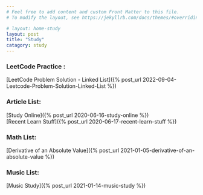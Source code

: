 ```yaml
---
# Feel free to add content and custom Front Matter to this file.
# To modify the layout, see https://jekyllrb.com/docs/themes/#overriding-theme-defaults

# layout: home-study
layout: post
title: "Study"
catagory: study
---
```


### LeetCode Practice :

[LeetCode Problem Solution - Linked List]({% post_url 2022-09-04-Leetcode-Problem-Solution-Linked-List %})


### Article List:
[Study Online]({% post_url 2020-06-16-study-online %}) <br/>
[Recent Learn Stuff]({% post_url 2020-06-17-recent-learn-stuff %}) <br/>

### Math List:

[Derivative of an Absolute Value]({% post_url 2021-01-05-derivative-of-an-absolute-value %}) <br/>

### Music List:

[Music Study]({% post_url 2021-01-14-music-study %}) <br/>